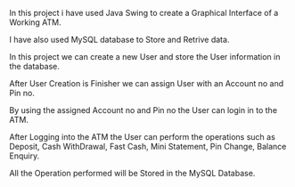 In this project i have used Java Swing to create a Graphical Interface of a Working ATM.

I have also used MySQL database to Store and Retrive data.

In this project we can create a new User and store the User information in the database.

After User Creation is Finisher we can assign User with an Account no and Pin no.

By using the assigned Account no and Pin no the User can login in to the ATM.

After Logging into the ATM the User can perform the operations such as Deposit, Cash WithDrawal, Fast Cash, Mini Statement, Pin Change, Balance Enquiry.

All the Operation performed will be Stored in the MySQL Database.
